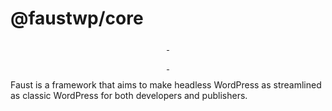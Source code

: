 # @faustwp/core

<p align="center">
  <a aria-label="NPM version" href="https://www.npmjs.com/package/@faustwp/core">
    <img alt="" src="https://img.shields.io/npm/v/@faustwp/core?color=7e5cef&style=for-the-badge">
  </a>

  <a aria-label="License" href="https://github.com/wpengine/faustjs/blob/canary/LICENSE">
    <img alt="" src="https://img.shields.io/npm/l/@faustwp/core?color=7e5cef&style=for-the-badge">
  </a>
</p>

<p align="center">
  <a aria-label="Faust.js Next Downloads Per Month" href="https://www.npmjs.com/package/@faustwp/core">
    <img alt="" src="https://img.shields.io/npm/dm/@faustwp/core?color=7e5cef&style=for-the-badge&label=@faustwp/core">
  </a>
  <a aria-label="Faust.js Next Downloads Per Week" href="https://www.npmjs.com/package/@faustwp/core">
    <img alt="" src="https://img.shields.io/npm/dw/@faustwp/core?color=7e5cef&style=for-the-badge&label=@faustwp/core">
  </a>
</p>

Faust is a framework that aims to make headless WordPress as streamlined as classic WordPress for both developers and publishers.
